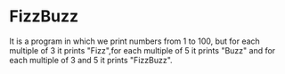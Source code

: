 # FizzBuzz
It is a program in which we print numbers from 1 to 100, but for each multiple of 3 it prints "Fizz",for each multiple of 5 it prints "Buzz" and for each multiple of 3 and 5 it prints "FizzBuzz".
